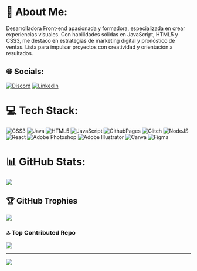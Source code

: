 # 💫 About Me:
Desarrolladora Front-end apasionada y formadora, especializada en crear experiencias visuales. Con habilidades sólidas en JavaScript, HTML5 y CSS3, me destaco en estrategias de marketing digital y pronóstico de ventas. Lista para impulsar proyectos con creatividad y orientación a resultados.<br>


## 🌐 Socials:
[![Discord](https://img.shields.io/badge/Discord-%237289DA.svg?logo=discord&logoColor=white)](https://discord.gg/luciadurandiaz) [![LinkedIn](https://img.shields.io/badge/LinkedIn-%230077B5.svg?logo=linkedin&logoColor=white)](https://linkedin.com/in//lucia-duran-desarrolladoraweb) 

# 💻 Tech Stack:
![CSS3](https://img.shields.io/badge/css3-%231572B6.svg?style=plastic&logo=css3&logoColor=white) ![Java](https://img.shields.io/badge/java-%23ED8B00.svg?style=plastic&logo=openjdk&logoColor=white) ![HTML5](https://img.shields.io/badge/html5-%23E34F26.svg?style=plastic&logo=html5&logoColor=white) ![JavaScript](https://img.shields.io/badge/javascript-%23323330.svg?style=plastic&logo=javascript&logoColor=%23F7DF1E) ![GithubPages](https://img.shields.io/badge/github%20pages-121013?style=plastic&logo=github&logoColor=white) ![Glitch](https://img.shields.io/badge/glitch-%233333FF.svg?style=plastic&logo=glitch&logoColor=white) ![NodeJS](https://img.shields.io/badge/node.js-6DA55F?style=plastic&logo=node.js&logoColor=white) ![React](https://img.shields.io/badge/react-%2320232a.svg?style=plastic&logo=react&logoColor=%2361DAFB) ![Adobe Photoshop](https://img.shields.io/badge/adobe%20photoshop-%2331A8FF.svg?style=plastic&logo=adobe%20photoshop&logoColor=white) ![Adobe Illustrator](https://img.shields.io/badge/adobe%20illustrator-%23FF9A00.svg?style=plastic&logo=adobe%20illustrator&logoColor=white) ![Canva](https://img.shields.io/badge/Canva-%2300C4CC.svg?style=plastic&logo=Canva&logoColor=white) ![Figma](https://img.shields.io/badge/figma-%23F24E1E.svg?style=plastic&logo=figma&logoColor=white)
# 📊 GitHub Stats:
![](https://github-readme-streak-stats.herokuapp.com/?user=LuciaDuranD&theme=react&hide_border=true)<br/>

## 🏆 GitHub Trophies
![](https://github-profile-trophy.vercel.app/?username=LuciaDuranD&theme=algolia&no-frame=false&no-bg=false&margin-w=4)

### 🔝 Top Contributed Repo
![](https://github-contributor-stats.vercel.app/api?username=LuciaDuranD&limit=5&theme=dark&combine_all_yearly_contributions=true)

---
[![](https://visitcount.itsvg.in/api?id=LuciaDuranD&icon=2&color=0)](https://visitcount.itsvg.in)

<!-- Proudly created with GPRM ( https://gprm.itsvg.in ) -->
